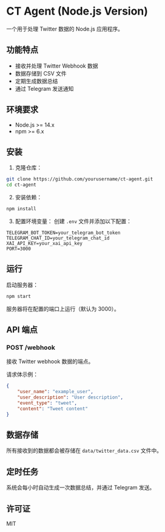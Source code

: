 # CT Agent (Node.js Version)

一个用于处理 Twitter 数据的 Node.js 应用程序。

## 功能特点

- 接收并处理 Twitter Webhook 数据
- 数据存储到 CSV 文件
- 定期生成数据总结
- 通过 Telegram 发送通知

## 环境要求

- Node.js >= 14.x
- npm >= 6.x

## 安装

1. 克隆仓库：
```bash
git clone https://github.com/yourusername/ct-agent.git
cd ct-agent
```

2. 安装依赖：
```bash
npm install
```

3. 配置环境变量：
创建 `.env` 文件并添加以下配置：
```
TELEGRAM_BOT_TOKEN=your_telegram_bot_token
TELEGRAM_CHAT_ID=your_telegram_chat_id
XAI_API_KEY=your_xai_api_key
PORT=3000
```

## 运行

启动服务器：
```bash
npm start
```

服务器将在配置的端口上运行（默认为 3000）。

## API 端点

### POST /webhook
接收 Twitter webhook 数据的端点。

请求体示例：
```json
{
    "user_name": "example_user",
    "user_description": "User description",
    "event_type": "tweet",
    "content": "Tweet content"
}
```

## 数据存储

所有接收到的数据都会被存储在 `data/twitter_data.csv` 文件中。

## 定时任务

系统会每小时自动生成一次数据总结，并通过 Telegram 发送。

## 许可证

MIT